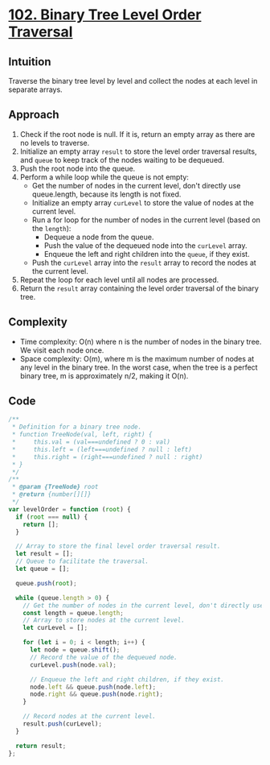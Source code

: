 # [102. Binary Tree Level Order Traversal](https://leetcode.com/problems/binary-tree-level-order-traversal/description/)

## Intuition

Traverse the binary tree level by level and collect the nodes at each level in separate arrays.

## Approach

1. Check if the root node is null. If it is, return an empty array as there are no levels to traverse.
2. Initialize an empty array `result` to store the level order traversal results, and `queue` to keep track of the nodes waiting to be dequeued.
3. Push the root node into the queue.
4. Perform a while loop while the queue is not empty:
   - Get the number of nodes in the current level, don't directly use queue.length, because its length is not fixed.
   - Initialize an empty array `curLevel` to store the value of nodes at the current level.
   - Run a for loop for the number of nodes in the current level (based on the `length`):
     - Dequeue a node from the queue.
     - Push the value of the dequeued node into the `curLevel` array.
     - Enqueue the left and right children into the `queue`, if they exist.
   - Push the `curLevel` array into the `result` array to record the nodes at the current level.
5. Repeat the loop for each level until all nodes are processed.
6. Return the `result` array containing the level order traversal of the binary tree.

## Complexity

- Time complexity: O(n) where n is the number of nodes in the binary tree. We visit each node once.
- Space complexity: O(m), where m is the maximum number of nodes at any level in the binary tree. In the worst case, when the tree is a perfect binary tree, m is approximately n/2, making it O(n).

## Code

```javascript
/**
 * Definition for a binary tree node.
 * function TreeNode(val, left, right) {
 *     this.val = (val===undefined ? 0 : val)
 *     this.left = (left===undefined ? null : left)
 *     this.right = (right===undefined ? null : right)
 * }
 */
/**
 * @param {TreeNode} root
 * @return {number[][]}
 */
var levelOrder = function (root) {
  if (root === null) {
    return [];
  }

  // Array to store the final level order traversal result.
  let result = [];
  // Queue to facilitate the traversal.
  let queue = [];

  queue.push(root);

  while (queue.length > 0) {
    // Get the number of nodes in the current level, don't directly use queue.length, because its length is not fixed.
    const length = queue.length;
    // Array to store nodes at the current level.
    let curLevel = [];

    for (let i = 0; i < length; i++) {
      let node = queue.shift();
      // Record the value of the dequeued node.
      curLevel.push(node.val);

      // Enqueue the left and right children, if they exist.
      node.left && queue.push(node.left);
      node.right && queue.push(node.right);
    }

    // Record nodes at the current level.
    result.push(curLevel);
  }

  return result;
};
```
